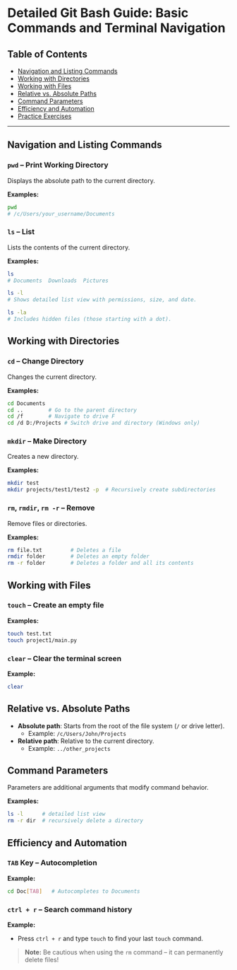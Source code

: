
# Detailed Git Bash Guide: Basic Commands and Terminal Navigation

## Table of Contents
- [Navigation and Listing Commands](#navigation-and-listing-commands)
- [Working with Directories](#working-with-directories)
- [Working with Files](#working-with-files)
- [Relative vs. Absolute Paths](#relative-vs-absolute-paths)
- [Command Parameters](#command-parameters)
- [Efficiency and Automation](#efficiency-and-automation)
- [Practice Exercises](#practice-exercises)

---

## Navigation and Listing Commands

### `pwd` – Print Working Directory
Displays the absolute path to the current directory.

**Examples:**
```bash
pwd
# /c/Users/your_username/Documents
```

### `ls` – List
Lists the contents of the current directory.

**Examples:**
```bash
ls
# Documents  Downloads  Pictures

ls -l
# Shows detailed list view with permissions, size, and date.

ls -la
# Includes hidden files (those starting with a dot).
```

## Working with Directories

### `cd` – Change Directory
Changes the current directory.

**Examples:**
```bash
cd Documents
cd ..        # Go to the parent directory
cd /f        # Navigate to drive F
cd /d D:/Projects # Switch drive and directory (Windows only)
```

### `mkdir` – Make Directory
Creates a new directory.

**Examples:**
```bash
mkdir test
mkdir projects/test1/test2 -p  # Recursively create subdirectories
```

### `rm`, `rmdir`, `rm -r` – Remove
Remove files or directories.

**Examples:**
```bash
rm file.txt         # Deletes a file
rmdir folder        # Deletes an empty folder
rm -r folder        # Deletes a folder and all its contents
```

## Working with Files

### `touch` – Create an empty file

**Examples:**
```bash
touch test.txt
touch project1/main.py
```

### `clear` – Clear the terminal screen

**Example:**
```bash
clear
```

## Relative vs. Absolute Paths

- **Absolute path**: Starts from the root of the file system (`/` or drive letter).
  - Example: `/c/Users/John/Projects`
- **Relative path**: Relative to the current directory.
  - Example: `../other_projects`

## Command Parameters

Parameters are additional arguments that modify command behavior.

**Examples:**
```bash
ls -l      # detailed list view
rm -r dir  # recursively delete a directory
```

## Efficiency and Automation

### `TAB` Key – Autocompletion

**Example:**
```bash
cd Doc[TAB]   # Autocompletes to Documents
```

### `ctrl + r` – Search command history

**Example:**
- Press `ctrl + r` and type `touch` to find your last `touch` command.


> **Note:** Be cautious when using the `rm` command – it can permanently delete files!
